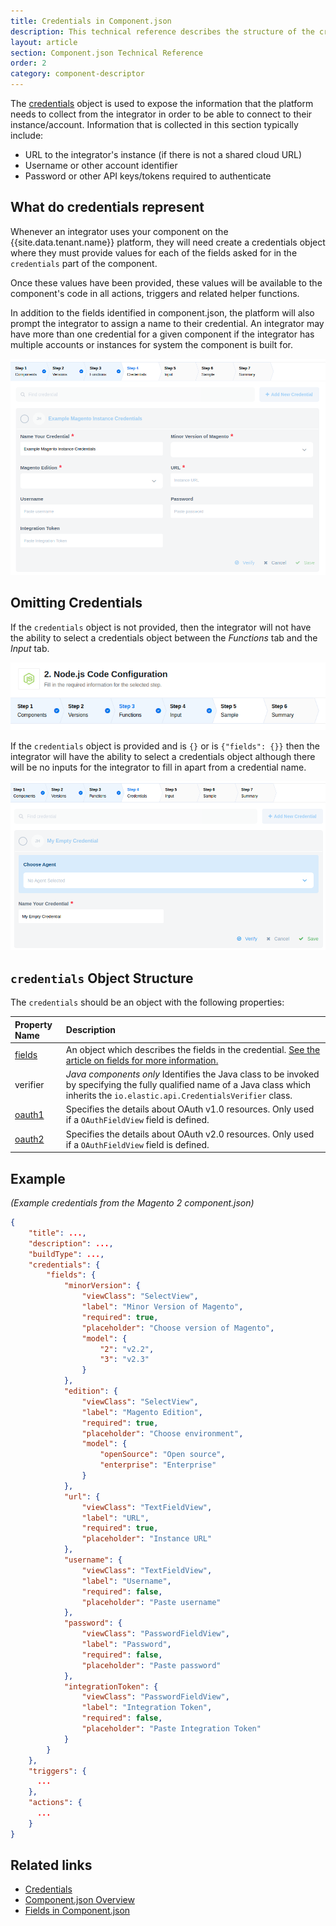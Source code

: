 ```yaml
---
title: Credentials in Component.json
description: This technical reference describes the structure of the credentials section of the component.json manifest file/component descriptor file
layout: article
section: Component.json Technical Reference
order: 2
category: component-descriptor
---
```


The [credentials](/getting-started/credential) object is used to expose the information that the platform needs to collect from the integrator in order to be able to connect to their instance/account.  Information that is collected in this section typically include:
* URL to the integrator's instance (if there is not a shared cloud URL)
* Username or other account identifier
* Password or other API keys/tokens required to authenticate

## What do credentials represent

Whenever an integrator uses your component on the {{site.data.tenant.name}} platform, they will need create a credentials object where they must provide values for each of the fields asked for in the `credentials` part of the component.  

Once these values have been provided, these values will be available to the component's code in all actions, triggers and related helper functions.  

In addition to the fields identified in component.json, the platform will also prompt the integrator to assign a name to their credential. An integrator may have more than one credential for a given component if the integrator has multiple accounts or instances for system the component is built for.

![Example Credentials for the Magento 2 Component](/assets/img/references/component.json/credentials-full.png)

## Omitting Credentials

If the `credentials` object is not provided, then the integrator will not have the ability to select a credentials object between the *Functions* tab and the *Input* tab.

![Example of No Credentials](/assets/img/references/component.json/no-credentials.png)

If the `credentials` object is provided and is `{}` or is `{"fields": {}}` then the integrator will have the ability to select a credentials object although there will be no inputs for the integrator to fill in apart from a credential name.

![Example of Empty Credentials](/assets/img/references/component.json/credentials-empty.png)

## `credentials` Object Structure
The `credentials` should be an object with the following properties:

| Property Name | Description |
| :------------ | :---------- |
| [fields](component-json-fields.html) | An object which describes the fields in the credential. [See the article on fields for more information.](component-json-fields.html) |
| verifier | *Java components only* Identifies the Java class to be invoked by specifying the fully qualified name of a Java class which inherits the `io.elastic.api.CredentialsVerifier` class. |
| [oauth1](component-json-oauth.html#oauth1) | Specifies the details about OAuth v1.0 resources. Only used if a `OAuthFieldView` field is defined. |
| [oauth2](component-json-oauth.html#oauth2) | Specifies the details about OAuth v2.0 resources. Only used if a `OAuthFieldView` field is defined. |

## Example
*(Example credentials from the Magento 2 component.json)*

```json
{
    "title": ...,
    "description": ...,
    "buildType": ...,
    "credentials": {
        "fields": {
            "minorVersion": {
                "viewClass": "SelectView",
                "label": "Minor Version of Magento",
                "required": true,
                "placeholder": "Choose version of Magento",
                "model": {
                    "2": "v2.2",
                    "3": "v2.3"
                }
            },
            "edition": {
                "viewClass": "SelectView",
                "label": "Magento Edition",
                "required": true,
                "placeholder": "Choose environment",
                "model": {
                    "openSource": "Open source",
                    "enterprise": "Enterprise"
                }
            },
            "url": {
                "viewClass": "TextFieldView",
                "label": "URL",
                "required": true,
                "placeholder": "Instance URL"
            },
            "username": {
                "viewClass": "TextFieldView",
                "label": "Username",
                "required": false,
                "placeholder": "Paste username"
            },
            "password": {
                "viewClass": "PasswordFieldView",
                "label": "Password",
                "required": false,
                "placeholder": "Paste password"
            },
            "integrationToken": {
                "viewClass": "PasswordFieldView",
                "label": "Integration Token",
                "required": false,
                "placeholder": "Paste Integration Token"
            }
        }
    },
    "triggers": {
      ...
    },
    "actions": {
      ...
    }
}
```

## Related links

- [Credentials](/getting-started/credential)
- [Component.json Overview](/references/component-json-technical-reference)
- [Fields in Component.json](/references/component-json-fields)

